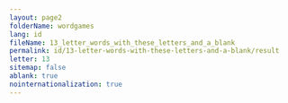 ```yaml
---
layout: page2
folderName: wordgames
lang: id
fileName: 13_letter_words_with_these_letters_and_a_blank
permalink: id/13-letter-words-with-these-letters-and-a-blank/result
letter: 13
sitemap: false
ablank: true
nointernationalization: true
---
```


